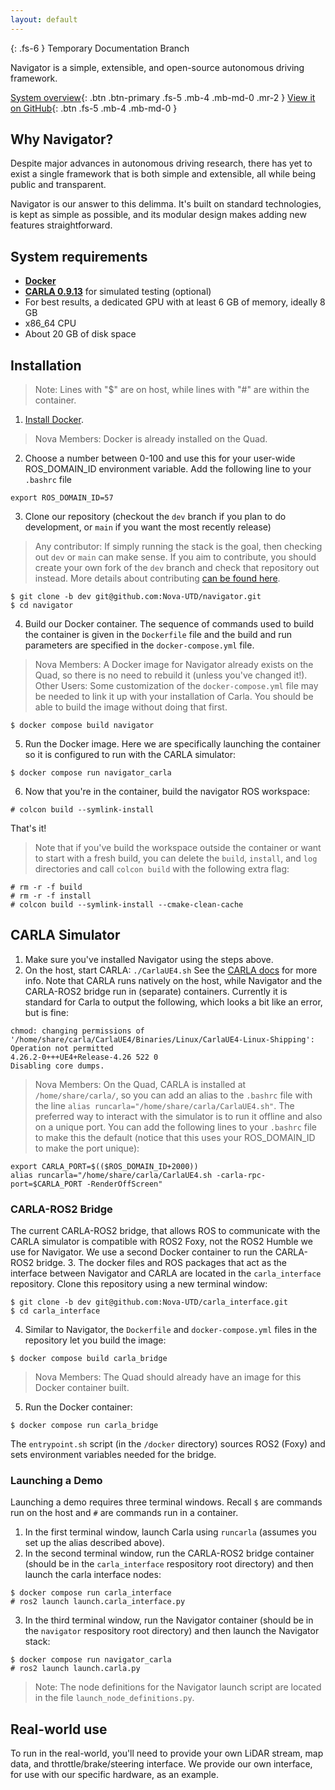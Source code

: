 ```yaml
---
layout: default
---
```


{: .fs-6 }
Temporary Documentation Branch

Navigator is a simple, extensible, and open-source autonomous driving framework.

[System overview](/navigator/system-overview){: .btn .btn-primary .fs-5 .mb-4 .mb-md-0 .mr-2 } [View it on GitHub](https://github.com/nova-utd/navigator){: .btn .fs-5 .mb-4 .mb-md-0 }

## Why Navigator?
Despite major advances in autonomous driving research, there has yet to exist a single framework that is both simple and extensible, all while being public and transparent.

Navigator is our answer to this delimma. It's built on standard technologies, is kept as simple as possible, and its modular design makes adding new features straightforward.

## System requirements
- [**Docker**](https://docs.docker.com/desktop/)
- [**CARLA 0.9.13**](https://carla.readthedocs.io/en/latest/start_quickstart/) for simulated testing (optional)
- For best results, a dedicated GPU with at least 6 GB of memory, ideally 8 GB
- x86_64 CPU
- About 20 GB of disk space

## Installation

> Note: Lines with "$" are on host, while lines with "#" are within the container.

1. [Install Docker](https://www.docker.com/get-started/). 
> Nova Members: Docker is already installed on the Quad.
2. Choose a number between 0-100 and use this for your user-wide ROS_DOMAIN_ID environment variable. Add the following line to your `.bashrc` file 
```
export ROS_DOMAIN_ID=57
```
3. Clone our repository (checkout the `dev` branch if you plan to do development, or `main` if you want the most recently release)
> Any contributor: If simply running the stack is the goal, then checking out `dev` or `main` can make sense. If you aim to contribute, you should create your own fork of the `dev` branch and check that repository out instead. More details about contributing [can be found here](contributing/contributing-overview.md).
```
$ git clone -b dev git@github.com:Nova-UTD/navigator.git
$ cd navigator
```
4. Build our Docker container. The sequence of commands used to build the container is given in the `Dockerfile` file and the build and run parameters are specified in the `docker-compose.yml` file.
> Nova Members: A Docker image for Navigator already exists on the Quad, so there is no need to rebuild it (unless you've changed it!).
> Other Users: Some customization of the `docker-compose.yml` file may be needed to link it up with your installation of Carla. You should be able to build the image without doing that first.
```
$ docker compose build navigator
```
5. Run the Docker image. Here we are specifically launching the container so it is configured to run with the CARLA simulator:
```
$ docker compose run navigator_carla
```
6.  Now that you're in the container, build the navigator ROS workspace:
```
# colcon build --symlink-install
``` 
That's it!
> Note that if you've build the workspace outside the container or want to start with a fresh build, you can delete the `build`, `install`, and `log` directories and call `colcon build` with the following extra flag:
```
# rm -r -f build
# rm -r -f install
# colcon build --symlink-install --cmake-clean-cache
```

## CARLA Simulator
1. Make sure you've installed Navigator using the steps above.
2. On the host, start CARLA: `./CarlaUE4.sh` See the [CARLA docs](https://carla.readthedocs.io/en/latest/start_quickstart/#running-carla) for more info. Note that CARLA runs natively on the host, while Navigator and the CARLA-ROS2 bridge run in (separate) containers. Currently it is standard for Carla to output the following, which looks a bit like an error, but is fine:
```
chmod: changing permissions of '/home/share/carla/CarlaUE4/Binaries/Linux/CarlaUE4-Linux-Shipping': Operation not permitted
4.26.2-0+++UE4+Release-4.26 522 0
Disabling core dumps.
```
> Nova Members: On the Quad, CARLA is installed at `/home/share/carla/`, so you can add an alias to the `.bashrc` file with the line `alias runcarla="/home/share/carla/CarlaUE4.sh"`. The preferred way to interact with the simulator is to run it offline and also on a unique port. You can add the following lines to your `.bashrc` file to make this the default (notice that this uses your ROS_DOMAIN_ID to make the port unique):
```
export CARLA_PORT=$(($ROS_DOMAIN_ID+2000))
alias runcarla="/home/share/carla/CarlaUE4.sh -carla-rpc-port=$CARLA_PORT -RenderOffScreen"
```

### CARLA-ROS2 Bridge
The current CARLA-ROS2 bridge, that allows ROS to communicate with the CARLA simulator is compatible with ROS2 Foxy, not the ROS2 Humble we use for Navigator.  We use a second Docker container to run the CARLA-ROS2 bridge.
3. The docker files and ROS packages that act as the interface between Navigator and CARLA are located in the `carla_interface` repository. Clone this repository using a new terminal window:
```
$ git clone -b dev git@github.com:Nova-UTD/carla_interface.git
$ cd carla_interface
```
4. Similar to Navigator, the `Dockerfile` and `docker-compose.yml` files in the repository let you build the image:

```
$ docker compose build carla_bridge
```
> Nova Members: The Quad should already have an image for this Docker container built.
5. Run the Docker container:
```
$ docker compose run carla_bridge
```
The `entrypoint.sh` script (in the `/docker` directory) sources ROS2 (Foxy) and sets environment variables needed for the bridge.

### Launching a Demo
Launching a demo requires three terminal windows. Recall `$` are commands run on the host and `#` are commands run in a container.
1. In the first terminal window, launch Carla using `runcarla` (assumes you set up the alias described above).
2. In the second terminal window, run the CARLA-ROS2 bridge container (should be in the `carla_interface` respository root directory) and then launch the carla interface nodes:
```
$ docker compose run carla_interface
# ros2 launch launch.carla_interface.py
```
3. In the third terminal window, run the Navigator container (should be in the `navigator` respository root directory) and then launch the Navigator stack:
```
$ docker compose run navigator_carla
# ros2 launch launch.carla.py
```
> Note: The node definitions for the Navigator launch script are located in the file `launch_node_definitions.py`.

## Real-world use
To run in the real-world, you'll need to provide your own LiDAR stream, map data, and throttle/brake/steering interface. We provide our own interface, for use with our specific hardware, as an example.
